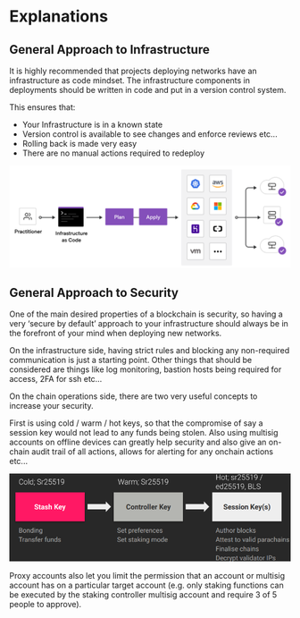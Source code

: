 # Explanations

## General Approach to Infrastructure

It is highly recommended that projects deploying networks have an infrastructure as code mindset. The infrastructure components in deployments should be written in code and put in a version control system.

This ensures that:

- Your Infrastructure is in a known state
- Version control is available to see changes and enforce reviews etc...
- Rolling back is made very easy
- There are no manual actions required to redeploy

![workflow](../images/3osxC7.png)

## General Approach to Security

One of the main desired properties of a blockchain is security, so having a very ‘secure by default’ approach to your infrastructure should always be in the forefront of your mind when deploying new networks.

On the infrastructure side, having strict rules and blocking any non-required communication is just a starting point. Other things that should be considered are things like log monitoring, bastion hosts being required for access, 2FA for ssh etc…

On the chain operations side, there are two very useful concepts to increase your security.

First is using cold / warm / hot keys, so that the compromise of say a session key would not lead to any funds being stolen. Also using multisig accounts on offline devices can greatly help security and also give an on-chain audit trail of all actions, allows for alerting for any onchain actions etc...

![key stages](../images/AEEVr6.png)

Proxy accounts also let you limit the permission that an account or multisig account has on a particular target account (e.g. only staking functions can be executed by the staking controller multisig account and require 3 of 5 people to approve).
